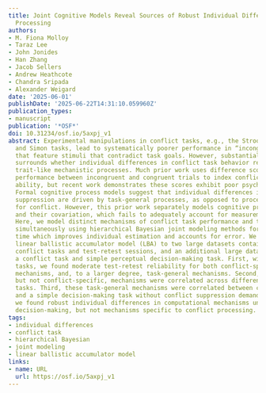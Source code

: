 ```yaml
---
title: Joint Cognitive Models Reveal Sources of Robust Individual Differences in Conflict
  Processing
authors:
- M. Fiona Molloy
- Taraz Lee
- John Jonides
- Han Zhang
- Jacob Sellers
- Andrew Heathcote
- Chandra Sripada
- Alexander Weigard
date: '2025-06-01'
publishDate: '2025-06-22T14:31:10.059960Z'
publication_types:
- manuscript
publication: '*OSF*'
doi: 10.31234/osf.io/5axpj_v1
abstract: Experimental manipulations in conflict tasks, e.g., the Stroop, Flanker,
  and Simon tasks, lead to systematically poorer performance in “incongruent” conditions
  that feature stimuli that contradict task goals. However, substantial recent debate
  surrounds whether individual differences in conflict task behavior reflect reliable,
  trait-like mechanistic processes. Much prior work uses difference scores, contrasting
  performance between incongruent and congruent trials to index conflict suppression
  ability, but recent work demonstrates these scores exhibit poor psychometric properties.
  Formal cognitive process models suggest that individual differences in conflict
  suppression are driven by task-general processes, as opposed to processes specialized
  for conflict. However, this prior work separately models cognitive process parameters
  and their covariation, which fails to adequately account for measurement error.
  Here, we model distinct mechanisms of conflict task performance and their covariance
  simultaneously using hierarchical Bayesian joint modeling methods for the first
  time which improves individual estimation and accounts for error. We fit the conflict
  linear ballistic accumulator model (LBA) to two large datasets containing multiple
  conflict tasks and test-retest sessions, and an additional large dataset containing
  a conflict task and simple perceptual decision-making task. First, within conflict
  tasks, we found moderate test-retest reliability for both conflict-specific processing
  mechanisms, and, to a larger degree, task-general mechanisms. Second, task-general,
  but not conflict-specific, mechanisms were correlated across different conflict
  tasks. Third, these task-general mechanisms were correlated between conflict tasks
  and a simple decision-making task without conflict suppression demands. Overall,
  we found robust individual differences in computational mechanisms underlying general
  decision-making, but not mechanisms specific to conflict processing.
tags:
- individual differences
- conflict task
- hierarchical Bayesian
- joint modeling
- linear ballistic accumulator model
links:
- name: URL
  url: https://osf.io/5axpj_v1
---
```

